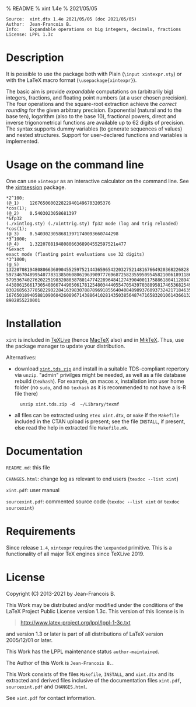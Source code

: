 % README
% xint 1.4e
% 2021/05/05

    Source:  xint.dtx 1.4e 2021/05/05 (doc 2021/05/05)
    Author:  Jean-Francois B.
    Info:    Expandable operations on big integers, decimals, fractions
    License: LPPL 1.3c


Description
===========

It is possible to use the package both with Plain (`\input xintexpr.sty`)
or with the LaTeX macro format (`\usepackage{xintexpr}`).

The basic aim is provide *expandable* computations on (arbitrarily big)
integers, fractions, and floating point numbers (at a user chosen
precision).  The four operations and the square-root extraction achieve
the *correct rounding* for the given arbitrary precision.  Exponential
(natural and to the base ten), logarithm (also to the base 10),
fractional powers, direct and inverse trigonometrical functions are
available up to 62 digits of precision.  The syntax supports dummy
variables (to generate sequences of values) and nested structures.
Support for user-declared functions and variables is implemented.

Usage on the command line
=========================

One can use `xintexpr` as an interactive calculator on the command line.
See the [xintsession](http://ctan.org/pkg/xintsession) package.

    *2^100;
    (@_1)    1267650600228229401496703205376
    *cos(1);
    (@_2)    0.5403023058681397
    *&fp32
    (./xintlog.sty) (./xinttrig.sty) fp32 mode (log and trig reloaded)
    *cos(1);
    (@_3)    0.54030230586813971740093660744298
    *3^1000;
    (@_4)    1.3220708194808066368904552597521e477
    *&exact
    exact mode (floating point evaluations use 32 digits)
    *3^1000;
    (@_5)    1322070819480806636890455259752144365965422032752148167664920368226828
    5973467048995407783138506080619639097776968725823559509545821006189118653427252
    5795367402762022519832080387801477422896484127439040011758861804112894781562309
    4438061566173054086674490506178125480344405547054397038895817465368254916136220
    8302685637785822902284163983078878969185564040848989376093732421718463599386955
    1676501894058810906042608967143886410281435038564874716583201061436613217310276
    8902855220001

Installation
============

`xint` is included in [TeXLive](http://tug.org/texlive/) (hence
[MacTeX](http://tug.org/mactex/) also) and in
[MikTeX](http://www.miktex.org/). Thus, use the package manager to
update your distribution.

Alternatives:

- download
   [`xint.tds.zip`](http://mirror.ctan.org/install/macros/generic/xint.tds.zip)
   and install in a suitable TDS-compliant repertory via `unzip`. "admin"
   privilges might be needed, as well as a file database rebuild (`texhash`).
   For example, on macos x, installation into user home folder (no `sudo`,
   and no `texhash` as it is recommended to not have a ls-R file there)

        unzip xint.tds.zip -d  ~/Library/texmf

- all files can be extracted using `etex xint.dtx`, or `make` if the
  `Makefile` included in the CTAN upload is present; see the file `INSTALL`,
  if present, else read the help in extracted file `Makefile.mk`.

Documentation
=============

`README.md`: this file

`CHANGES.html`: change log as relevant to end users
  (`texdoc --list xint`)

`xint.pdf`: user manual

`sourcexint.pdf`: commented source code
   (`texdoc --list xint` or `texdoc sourcexint`)

Requirements
============

Since release `1.4`, `xintexpr` requires the `\expanded` primitive. This
is a functionality of all major TeX engines since TeXLive 2019.

License
=======

Copyright (C) 2013-2021 by Jean-Francois B.

This Work may be distributed and/or modified under the
conditions of the LaTeX Project Public License version 1.3c.
This version of this license is in

> <http://www.latex-project.org/lppl/lppl-1-3c.txt>

and version 1.3 or later is part of all distributions of
LaTeX version 2005/12/01 or later.

This Work has the LPPL maintenance status `author-maintained`.

The Author of this Work is `Jean-Francois B.`.

This Work consists of the files `Makefile`, `INSTALL`, and `xint.dtx`
and its extracted and derived files inclusive of the documentation
files `xint.pdf`, `sourcexint.pdf` and `CHANGES.html`.

See `xint.pdf` for contact information.

